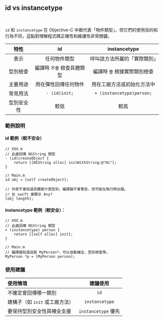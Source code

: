 ## id vs instancetype
<br />


`id` 和 `instancetype` 在 Objective-C 中都代表「物件類型」，但它們的使用目的和行為不同，這點對理解程式碼正確性和維護性非常關鍵。
<br />

| 特性 | id | instancetype |
| :----: | :----: | :----: |
| 表示 | 任何物件類型 | 呼叫該方法所屬的「實際類別」 |
| 型別檢查 | 編譯時 `不會` 檢查具體類型 | 編譯時 `會` 根據實際類別檢查 |
| 主要用途 | 用在彈性回傳任何物件 | 用在工廠方法或初始化方法中 |
| 常見用法 | `- (id)init;` | `+ (instancetype)person;` |
| 型別安全性 | 較低 | 較高 |


### 範例說明
#### id 範例（較不安全）
```objc
// XXX.m
// 此處回傳 NSString 類型
- (id)createObject {
    return [[NSString alloc] initWithString:@"Hi"];
}
```
```objc
// Main.m
id obj = [self createObject];

// 外部不會知道具體是什麼型別，編譯器不會警告，但可能在執行時出錯。
// 在 swift 會顯示 Any?
[obj length]; 

```



#### instancetype 範例（較安全）：
```objc
// XXX.m
// 此處回傳 NSString 類型
+ (instancetype) person {
    return [[self alloc] init];
}
```
```objc
// Main.m
// 編譯器知道這是 MyPerson*，可以自動補全、型別檢查等。
MyPerson *p = [MyPerson person]; 

```

### 使用建議


| 使用情境 | 建議使用 |
| :---------------- | :------: |
| 不確定會回傳哪一類別 | `id` |
| 建構子（如 `init` 或工廠方法） | `instancetype` |
| 要保持型別安全性與補全支援 | `instancetype` 優先 |




